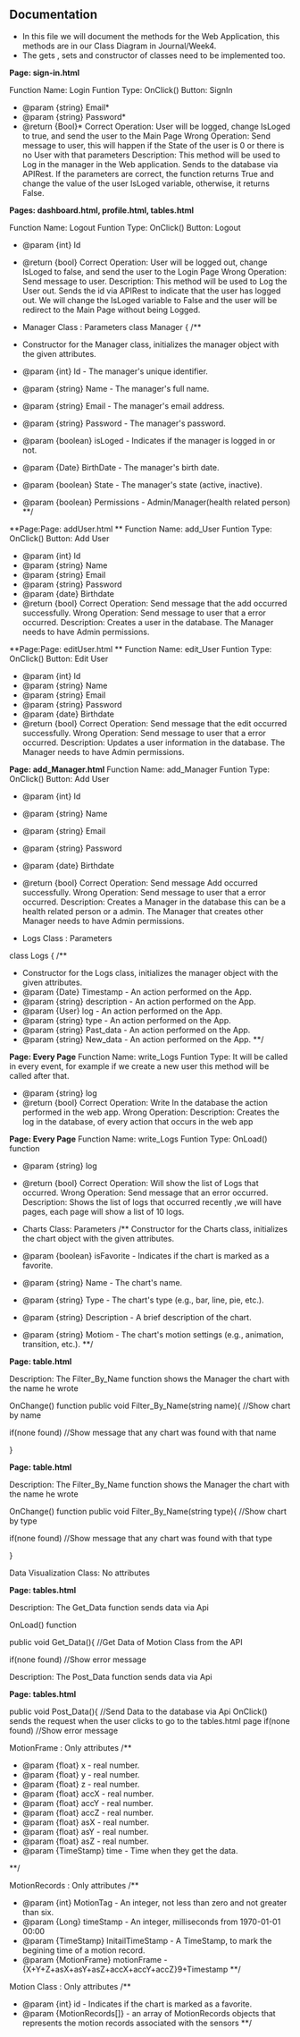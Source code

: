 ## Documentation
  - In this file we will document the methods for the Web Application, this methods are in our Class Diagram in Journal/Week4.
  - The gets , sets and constructor of classes need to be implemented too.
    
**Page: sign-in.html**

Function Name: Login
Funtion Type: OnClick() Button: SignIn
   * @param {string} Email*
   * @param {string} Password*
   * @return {Bool}*
Correct Operation: User will be logged, change IsLoged to true, and send the user to the Main Page
Wrong Operation: Send message to user, this will happen if the State of the user is 0 or there is no User with that parameters
Description: This method will be used to Log in the manager in the Web application. Sends to the database via APIRest. If the parameters are correct, the function returns True and change the value of the user IsLoged variable, otherwise, it returns False.

    
**Pages: dashboard.html, profile.html, tables.html**

Function Name: Logout
Funtion Type: OnClick() Button: Logout
   * @param {int} Id
   * @return {bool}
Correct Operation: User will be logged out, change IsLoged to false, and send the user to the Login Page
Wrong Operation: Send message to user.
Description: This method will be used to Log the User out. Sends the id via APIRest to indicate that the user has logged out.  We will change the IsLoged variable to False and the user will be redirect to the Main Page without being Logged.

  
  * Manager Class : Parameters
  class Manager {
  /**
   * Constructor for the Manager class, initializes the manager object with the given attributes.
   * @param {int} Id - The manager's unique identifier.
   * @param {string} Name - The manager's full name.
   * @param {string} Email - The manager's email address.
   * @param {string} Password - The manager's password.
   * @param {boolean} isLoged - Indicates if the manager is logged in or not.
   * @param {Date} BirthDate - The manager's birth date.
   * @param {boolean} State - The manager's state (active, inactive).
   * @param {boolean} Permissions - Admin/Manager(health related person)
   **/
  
    
  **Page:Page: addUser.html **
Function Name: add_User
Funtion Type: OnClick() Button: Add User
   * @param {int} Id
   * @param {string} Name
   * @param {string} Email
   * @param {string} Password
   * @param {date} Birthdate
   * @return {bool}
Correct Operation: Send message that the add occurred successfully. 
Wrong Operation: Send message to user that a error occurred.
Description: Creates a user in the database. The Manager needs to have Admin permissions.

**Page:Page: editUser.html **
Function Name: edit_User
Funtion Type: OnClick() Button: Edit User
   * @param {int} Id
   * @param {string} Name
   * @param {string} Email
   * @param {string} Password
   * @param {date} Birthdate
   * @return {bool}
Correct Operation: Send message that the edit occurred successfully. 
Wrong Operation: Send message to user that a error occurred.
Description: Updates a user information in the database. The Manager needs to have Admin permissions.

  
   **Page: add_Manager.html** 
Function Name: add_Manager
Funtion Type: OnClick() Button: Add User
   * @param {int} Id
   * @param {string} Name
   * @param {string} Email
   * @param {string} Password
   * @param {date} Birthdate
   * @return {bool}
Correct Operation: Send message Add occurred successfully. 
Wrong Operation: Send message to user that a error occurred.
Description: Creates a Manager in the database this can be a health related person or a admin. The Manager that creates other Manager needs to have Admin permissions.

  
  * Logs Class : Parameters
 
  class Logs {
  /**
   * Constructor for the Logs class, initializes the manager object with the given attributes.
   * @param {Date} Timestamp - An action performed on the App.
   * @param {string} description - An action performed on the App.
   * @param {User} log - An action performed on the App.
   * @param {string} type - An action performed on the App.
   * @param {string} Past_data - An action performed on the App.
   * @param {string} New_data - An action performed on the App.
   **/
   
  **Page: Every Page**
Function Name: write_Logs
Funtion Type: It will be called in every event, for example if we create a new user this method will be called after that.
   * @param {string} log 
   * @return {bool}
Correct Operation: Write In the database the action performed in the web app.
Wrong Operation: 
Description: Creates the log in the database, of every action that occurs in the web app

  
  
**Page: Every Page**
Function Name: write_Logs
Funtion Type: OnLoad() function
   * @param {string} log 
   * @return {bool}
Correct Operation: Will show the list of Logs that occurred.
Wrong Operation: Send message that an error occurred.
Description: Shows the list of logs that occurred recently ,we will have pages, each page will show a list of 10 logs.

   
   
  * Charts Class: Parameters
  /**
  Constructor for the Charts class, initializes the chart object with the given attributes.
   * @param {boolean} isFavorite - Indicates if the chart is marked as a favorite.
   * @param {string} Name - The chart's name.
   * @param {string} Type - The chart's type (e.g., bar, line, pie, etc.).
   * @param {string} Description - A brief description of the chart.
   * @param {string} Motiom - The chart's motion settings (e.g., animation, transition, etc.).
  **/
  
  **Page: table.html**
  
  Description: The Filter_By_Name function shows the Manager the chart with the name he wrote
  
  OnChange() function
  public void Filter_By_Name(string name){ 
  //Show chart by name
  
  if(none found) //Show message that any chart was found with that name
  
  }
  
  **Page: table.html**
  
   Description: The Filter_By_Name function shows the Manager the chart with the name he wrote
   
   OnChange() function
  public void Filter_By_Name(string type){ 
  //Show chart by type
  
  if(none found) //Show message that any chart was found with that type
  
  }
   
  
  Data Visualization Class: No attributes
  
  
  **Page: tables.html**
  
   Description: The Get_Data function sends data via Api
   
 OnLoad() function
 
 public void Get_Data(){ 
  //Get Data of Motion Class from the API
  
  if(none found) //Show error message 
  
   Description: The Post_Data function sends data via Api
    
    
   **Page: tables.html**

public void Post_Data(){ 
  //Send Data to the database via Api
   OnClick() sends the request when the user clicks to go to the tables.html page
  if(none found) //Show error message 
  
  MotionFrame : Only attributes
  /**
  * @param {float} x - real number.
  * @param {float} y - real number.
  * @param {float} z - real number.
  * @param {float} accX - real number.
  * @param {float} accY - real number.
  * @param {float} accZ - real number.
  * @param {float} asX - real number.
  * @param {float} asY - real number.
  * @param {float} asZ - real number.
  * @param {TimeStamp} time - Time when they get the data.
  
  **/
  
  MotionRecords : Only attributes
  /**
  * @param {int} MotionTag - An integer, not less than zero and not greater than six.
  * @param {Long} timeStamp - An integer, milliseconds from 1970-01-01 00:00
  * @param {TimeStamp} InitailTimeStamp - A TimeStamp, to mark the begining time of a motion record.
  * @param {MotionFrame} motionFrame - {X+Y+Z+asX+asY+asZ+accX+accY+accZ}9+Timestamp
  **/
  
  Motion Class : Only attributes
/**
   * @param {int} id - Indicates if the chart is marked as a favorite.
   * @param {MotionRecords[]}  - an array of MotionRecords objects that represents the motion records associated with the sensors
  **/
